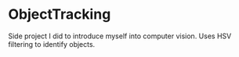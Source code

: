 # ObjectTracking

Side project I did to introduce myself into computer vision. Uses HSV filtering to identify objects.
